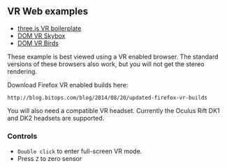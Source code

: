 ## VR Web examples

* [three.js VR boilerplate](http://mozvr.github.io/vr-web-examples/threejs-vr-boilerplate/)
* [DOM VR Skybox](http://mozvr.github.io/vr-web-examples/domvr-skybox/)
* [DOM VR Birds](http://mozvr.github.io/vr-web-examples/domvr-birds/)

These example is best viewed using a VR enabled browser.   The standard versions of these browsers also work, but you will not get the stereo rendering.

Download Firefox VR enabled builds here:
```
http://blog.bitops.com/blog/2014/08/20/updated-firefox-vr-builds
```

You will also need a compatible VR headset.
Currently the Oculus Rift DK1 and DK2 headsets are supported.


### Controls

* `Double click` to enter full-screen VR mode.
* Press `Z` to zero sensor
